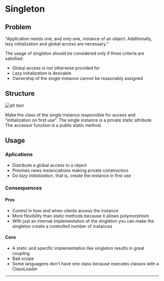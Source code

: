 # **Singleton**

## Problem

"Application needs one, and only one, instance of an object. Additionally, lazy initialization and global access are necessary."

The usage of singleton should be considered only if three criteria are satisfied:

- Global access is not otherwise provided for
- Lazy initialization is desirable
- Ownership of the single instance cannot be reasonably assigned

## Structure

![alt text](https://sourcemaking.com/files/v2/content/patterns/singleton1.png "Singleton UML Diagram")

Make the class of the single instance responsible for access and "initialization on first use". The single instance is a private static attribute. The accessor function is a public static method.

## Usage

### Aplications
- Distribute a global access to a object
- Prevines news instanciations making private constructors
- Do *lazy initialization*, that is, create the instance in first use

### Consequences
#### Pros
- Control in how and when clients access the instance
- More flexibility than static methods because it allows polymorphism
- With just an internal implementation of the singleton you can make the singleton create a controlled number of instances

#### Cons
- A static and specific implementation like singleton results in great coupling
- Bad scope
- Some languagens don't have one class because executes classes with a ClassLoader

---